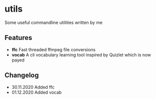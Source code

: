 # utils
Some useful commandline utilities written by me

## Features
- **ffc** Fast threaded ffmpeg file conversions
- **vocab** A cli vocabulary learning tool inspired by Quizlet which is now payed

## Changelog
- 30.11.2020 Added ffc
- 01.12.2020 Added vocab
